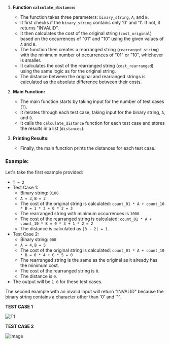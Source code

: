 1. **Function `calculate_distance`:**
   - The function takes three parameters: `binary_string`, `A`, and `B`.
   - It first checks if the `binary_string` contains only '0' and '1'. If not, it returns "INVALID".
   - It then calculates the cost of the original string (`cost_original`) based on the occurrences of "01" and "10" using the given values of `A` and `B`.
   - The function then creates a rearranged string (`rearranged_string`) with the minimum number of occurrences of "01" or "10", whichever is smaller.
   - It calculates the cost of the rearranged string (`cost_rearranged`) using the same logic as for the original string.
   - The distance between the original and rearranged strings is calculated as the absolute difference between their costs.

2. **Main Function:**
   - The main function starts by taking input for the number of test cases (`T`).
   - It iterates through each test case, taking input for the binary string, `A`, and `B`.
   - It calls the `calculate_distance` function for each test case and stores the results in a list (`distances`).

3. **Printing Results:**
   - Finally, the main function prints the distances for each test case.

### Example:

Let's take the first example provided:
- `T = 2`
- Test Case 1:
   - Binary string: `0100`
   - `A = 3`, `B = 2`
   - The cost of the original string is calculated: `count_01 * A + count_10 * B = 1 * 3 + 0 * 2 = 3`
   - The rearranged string with minimum occurrences is `1000`.
   - The cost of the rearranged string is calculated: `count_01 * A + count_10 * B = 0 * 3 + 1 * 2 = 2`
   - The distance is calculated as `|3 - 2| = 1`.
- Test Case 2:
   - Binary string: `000`
   - `A = 4`, `B = 5`
   - The cost of the original string is calculated: `count_01 * A + count_10 * B = 0 * 4 + 0 * 5 = 0`
   - The rearranged string is the same as the original as it already has the minimum cost.
   - The cost of the rearranged string is `0`.
   - The distance is `0`.
- The output will be `1 0` for these test cases.

The second example with an invalid input will return "INVALID" because the binary string contains a character other than '0' and '1'.

**TEST CASE 1**

![T1](https://github.com/vr-jayashree5443/CodeVita-2020-Problem-4---Binary-Input-Solution---/assets/128161257/c53276e5-dcc3-4fcd-b04e-dbe97f1f3692)

**TEST CASE 2**

![image](https://github.com/vr-jayashree5443/CodeVita-2020-Problem-4---Binary-Input-Solution---/assets/128161257/6c7c4eef-3745-4099-8aad-4c218cddf435)

